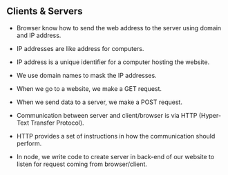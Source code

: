 ## Clients & Servers

- Browser know how to send the web address to the server using domain and IP address.
- IP addresses are like address for computers.
- IP address is a unique identifier for a computer hosting the website.
- We use domain names to mask the IP addresses.

- When we go to a website, we make a GET request.
- When we send data to a server, we make a POST request.

- Communication between server and client/browser is via HTTP (Hyper-Text Transfer Protocol).
- HTTP provides a set of instructions in how the communication should perform.

- In node, we write code to create server in back-end of our website to listen for request coming from browser/client.




















